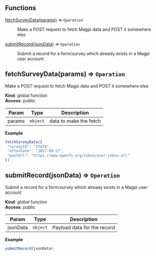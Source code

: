 ## Functions

<dl>
<dt><a href="#fetchSurveyData">fetchSurveyData(params)</a> ⇒ <code>Operation</code></dt>
<dd><p>Make a POST request to fetch Magpi data and POST it somewhere else</p>
</dd>
<dt><a href="#submitRecord">submitRecord(jsonData)</a> ⇒ <code>Operation</code></dt>
<dd><p>Submit a record for a form/survey which already exists in a Magpi user account</p>
</dd>
</dl>

<a name="fetchSurveyData"></a>

## fetchSurveyData(params) ⇒ <code>Operation</code>
Make a POST request to fetch Magpi data and POST it somewhere else

**Kind**: global function  
**Access**: public  

| Param | Type | Description |
| --- | --- | --- |
| params | <code>object</code> | data to make the fetch |

**Example**  
```js
fetchSurveyData({
 "surveyId": "37479",
 "afterDate": "2017-09-27",
 "postUrl": "https://www.openfn.org/inbox/your-inbox-url"
})
```
<a name="submitRecord"></a>

## submitRecord(jsonData) ⇒ <code>Operation</code>
Submit a record for a form/survey which already exists in a Magpi user account

**Kind**: global function  
**Access**: public  

| Param | Type | Description |
| --- | --- | --- |
| jsonData | <code>object</code> | Payload data for the record |

**Example**  
```js
submitRecord(jsonData)
```
